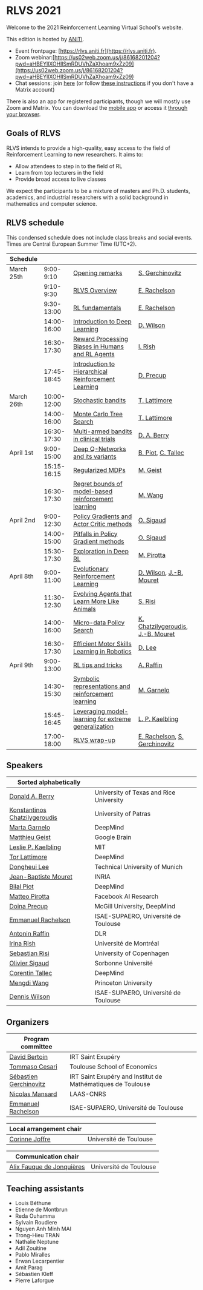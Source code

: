 # RLVS 2021

Welcome to the 2021 Reinforcement Learning Virtual School's website.

This edition is hosted by [ANITI](https://www.aniti.fr/en).  
- Event frontpage: [https://rlvs.aniti.fr](https://rlvs.aniti.fr).  
- Zoom webinar:[https://us02web.zoom.us/j/86168201204?pwd=aHBEYllXOHllSmRDUVhZaXhoam9xZz09](https://us02web.zoom.us/j/86168201204?pwd=aHBEYllXOHllSmRDUVhZaXhoam9xZz09)  
- Chat sessions: join [here](https://matrix.to/#/#rlvs-welcome:univ-toulouse.fr) (or follow [these instructions](matrix/matrix_rlvs_guidelines.pdf) if you don't have a Matrix account)  

There is also an app for registered participants, though we will mostly use Zoom and Matrix. You can download the [mobile app](https://whova.com/portal/rlstc_202011) or access it [through your browser](https://whova.com/portal/webapp/rlstc_202011/).



## Goals of RLVS

RLVS intends to provide a high-quality, easy access to the field of Reinforcement Learning to new researchers. It aims to:  
- Allow attendees to step in to the field of RL  
- Learn from top lecturers in the field  
- Provide broad access to live classes  

We expect the participants to be a mixture of masters and Ph.D. students, academics, and industrial researchers with a solid background in mathematics and computer science.

## RLVS schedule

This condensed schedule does not include class breaks and social events. Times are Central European Summer Time (UTC+2).

Schedule | | | |
| --- | --- | --- | --- |
| March 25th | 9:00-9:10   | [Opening remarks](opening.md) | [S. Gerchinovitz](sebastien-gerchinovitz.md) |
|            | 9:10-9:30   | [RLVS Overview](rlvs-overview.md) | [E. Rachelson](emmanuel-rachelson.md) |
|            | 9:30-13:00  | [RL fundamentals](rl-fundamentals.md) | [E. Rachelson](emmanuel-rachelson.md) |
|            | 14:00-16:00 | [Introduction to Deep Learning](deep-learning.md) | [D. Wilson](dennis-wilson.md) |
|            | 16:30-17:30 | [Reward Processing Biases in Humans and RL Agents](human-behavioral-agents.md) | [I. Rish](irina-rish.md) |
|            | 17:45-18:45 | [Introduction to Hierarchical Reinforcement Learning](hierarchical.md) | [D. Precup](doina-precup.md) |
| March 26th | 10:00-12:00 | [Stochastic bandits](stochastic-bandits.md) | [T. Lattimore](tor-lattimore.md) |
|            | 14:00-16:00 | [Monte Carlo Tree Search](mcts.md) | [T. Lattimore](tor-lattimore.md) |
|            | 16:30-17:30 | [Multi-armed bandits in clinical trials](clinical.md) | [D. A. Berry](donald-berry.md) |
| April 1st  | 9:00-15:00  | [Deep Q-Networks and its variants](dqn.md) | [B. Piot](bilal-piot.md), [C. Tallec](corentin-tallec.md) |
|            | 15:15-16:15 | [Regularized MDPs](regularized-mdps.md) | [M. Geist](matthieu-geist.md) |
|            | 16:30-17:30 | [Regret bounds of model-based reinforcement learning](regret-bound.md) | [M. Wang](mengdi-wang.md) |
| April 2nd  | 9:00-12:30  | [Policy Gradients and Actor Critic methods](pg.md) | [O. Sigaud](olivier-sigaud.md) |
|            | 14:00-15:00 | [Pitfalls in Policy Gradient methods](pg-pitfalls.md) | [O. Sigaud](olivier-sigaud.md) |
|            | 15:30-17:30 | [Exploration in Deep RL](exploration.md) | [M. Pirotta](matteo-pirotta.md) |
| April 8th  | 9:00-11:00  | [Evolutionary Reinforcement Learning](evo-rl.md) | [D. Wilson](dennis-wilson.md), [J.-B. Mouret](jean-baptiste-mouret.md) |
|            | 11:30-12:30 | [Evolving Agents that Learn More Like Animals](evolving-agents.md) | [S. Risi](sebastian-risi.md) |
|            | 14:00-16:00 | [Micro-data Policy Search](micro-data.md) | [K. Chatzilygeroudis](konstantinos-chatzilygeroudis.md), [J.-B. Mouret](jean-baptiste-mouret.md) |
|            | 16:30-17:30 | [Efficient Motor Skills Learning in Robotics](efficient-motor.md) | [D. Lee](dongheui-lee.md) |
| April 9th  | 9:00-13:00  | [RL tips and tricks](tips-and-tricks.md) | [A. Raffin](antonin-raffin.md) |
|            | 14:30-15:30 | [Symbolic representations and reinforcement learning](symbolic.md) | [M. Garnelo](marta-garnelo.md) |
|            | 15:45-16:45 | [Leveraging model-learning for extreme generalization](model-learning.md) | [L. P. Kaelbling](leslie-kaelbling.md) |
|            | 17:00-18:00 | [RLVS wrap-up](wrap-up.md) | [E. Rachelson](emmanuel-rachelson.md), [S. Gerchinovitz](sebastien-gerchinovitz.md) |

## Speakers

| Sorted alphabetically | |
| --- | --- |
| [Donald A. Berry](donald-berry.md)    | University of Texas and Rice University |
| [Konstantinos Chatzilygeroudis](konstantinos-chatzilygeroudis.md) | University of Patras |
| [Marta Garnelo](marta-garnelo.md) | DeepMind|
| [Matthieu Geist](matthieu-geist.md) | Google Brain |
| [Leslie P. Kaelbling](leslie-kaelbling.md) | MIT |
| [Tor Lattimore](tor-lattimore.md) | DeepMind |
| [Dongheui Lee](dongheui-lee.md) | Technical University of Munich |
| [Jean-Baptiste Mouret](jean-baptiste-mouret.md) | INRIA |
| [Bilal Piot](bilal-piot.md) | DeepMind |
| [Matteo Pirotta](matteo-pirotta.md) | Facebook AI Research |
| [Doina Precup](doina-precup.md) | McGill University, DeepMind |
| [Emmanuel Rachelson](emmanuel-rachelson.md) | ISAE-SUPAERO, Université de Toulouse |
| [Antonin Raffin](antonin-raffin.md) | DLR |
| [Irina Rish](irina-rish.md) | Université de Montréal |
| [Sebastian Risi](sebastian-risi.md) | University of Copenhagen |
| [Olivier Sigaud](olivier-sigaud.md) | Sorbonne Université |
| [Corentin Tallec](corentin-tallec.md) | DeepMind |
| [Mengdi Wang](mengdi-wang.md) | Princeton University |
| [Dennis Wilson](dennis-wilson.md) | ISAE-SUPAERO, Université de Toulouse |

## Organizers

| Program committee | |
| --- | --- |
| [David Bertoin](david-bertoin.md) | IRT Saint Exupéry |
| [Tommaso Cesari](tommaso-cesari.md) | Toulouse School of Economics |
| [Sébastien Gerchinovitz](sebastien-gerchinovitz.md) | IRT Saint Exupéry and Institut de Mathématiques de Toulouse |
| [Nicolas Mansard](nicolas-mansard.md) | LAAS-CNRS |
| [Emmanuel Rachelson](emmanuel-rachelson.md) | ISAE-SUPAERO, Université de Toulouse |


| Local arrangement chair | |
| --- | --- |
| [Corinne Joffre](corinne-joffre.md) | Université de Toulouse |

| Communication chair | |
| --- | --- |
| [Alix Fauque de Jonquières](alix-fauque-de-jonquieres.md) | Université de Toulouse |


## Teaching assistants

- Louis Béthune
- Etienne de Montbrun
- Reda Ouhamma
- Sylvain Roudiere
- Nguyen Anh Minh MAI
- Trong-Hieu TRAN
- Nathalie Neptune
- Adil Zouitine
- Pablo Miralles
- Erwan Lecarpentier
- Amit Parag
- Sébastien Kleff
- Pierre Laforgue
